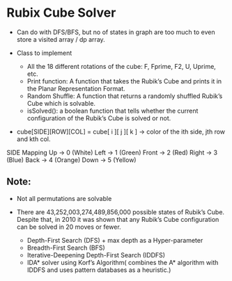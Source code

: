 # Rubix Cube Solver

-   Can do with DFS/BFS, but no of states in graph are too much to even store a visited array / dp array.

-   Class to implement

    -   All the 18 different rotations of the cube: F, Fprime, F2, U, Uprime, etc.
    -   Print function: A function that takes the Rubik’s Cube and prints it in the Planar Representation Format.
    -   Random Shuffle: A function that returns a randomly shuffled Rubik’s Cube which is solvable.
    -   isSolved(): a boolean function that tells whether the current configuration of the Rubik’s Cube is solved or not.

-   cube[SIDE][ROW][COL] = cube[ i ][ j ][ k ] → color of the ith side, jth row and kth col.

SIDE Mapping
Up → 0 (White)
Left → 1 (Green)
Front → 2 (Red)
Right → 3 (Blue)
Back → 4 (Orange)
Down → 5 (Yellow)

## Note:

-   Not all permutations are solvable

-   There are 43,252,003,274,489,856,000 possible states of Rubik’s Cube. Despite that, in 2010 it was shown that any Rubik’s Cube configuration can be solved in 20 moves or fewer.
    -   Depth-First Search (DFS) + max depth as a Hyper-parameter
    -   Breadth-First Search (BFS)
    -   Iterative-Deepening Depth-First Search (IDDFS)
    -   IDA\* solver using Korf’s Algorithm( combines the A\* algorithm with IDDFS and uses pattern databases as a heuristic.)
